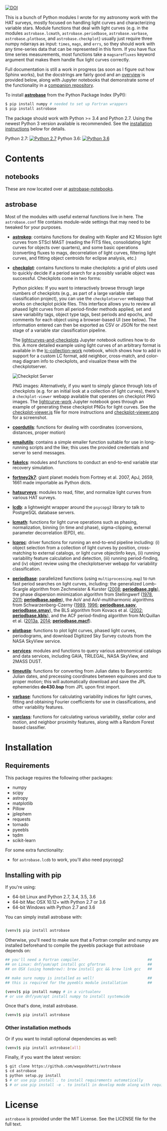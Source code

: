 [![DOI](https://zenodo.org/badge/75150575.svg)](https://zenodo.org/badge/latestdoi/75150575)

This is a bunch of Python modules I wrote for my astronomy work with the HAT
surveys, mostly focused on handling light curves and characterizing variable
stars. Module functions that deal with light curves (e.g. in the modules
`astrobase.lcmath`, `astrobase.periodbase`, `astrobase.varbase`,
`astrobase.plotbase`, and `astrobase.checkplot`) usually just require three
numpy ndarrays as input: `times`, `mags`, and `errs`, so they should work with
any time-series data that can be represented in this form. If you have flux time
series measurements, most functions take a `magsarefluxes` keyword argument that
makes them handle flux light curves correctly.

Full documentation is still a work in progress (as soon as I figure out how
Sphinx works), but the docstrings are fairly good and an [overview](#contents)
is provided below, along with Jupyter notebooks that demonstrate some of the
functionality in a [companion repository](https://github.com/waqasbhatti/astrobase-notebooks).

To install **[astrobase](https://pypi.python.org/pypi/astrobase)** from the
Python Package Index (PyPI):

```bash
$ pip install numpy # needed to set up Fortran wrappers
$ pip install astrobase
```

The package should work with Python >= 3.4 and Python 2.7. Using the newest
Python 3 version available is recommended. See the [installation
instructions](#installation) below for details.

Python 2.7: [![Python 2.7](https://ci.wbhatti.org/buildStatus/icon?job=astrobase)](https://ci.wbhatti.org/job/astrobase) Python 3.6: [![Python 3.6](https://ci.wbhatti.org/buildStatus/icon?job=astrobase-py3)](https://ci.wbhatti.org/job/astrobase-py3)

# Contents

## notebooks

These are now located over at
[astrobase-notebooks](https://github.com/waqasbhatti/astrobase-notebooks).

## astrobase

Most of the modules with useful external functions live in here. The
`astrobase.conf` file contains module-wide settings that may need to be tweaked
for your purposes.

- **[astrokep](astrobase/astrokep.py)**: contains functions for dealing with
  Kepler and K2 Mission light curves from STScI MAST (reading the FITS files,
  consolidating light curves for objects over quarters), and some basic
  operations (converting fluxes to mags, decorrelation of light curves,
  filtering light curves, and fitting object centroids for eclipse analysis,
  etc.)

- **[checkplot](astrobase/checkplot.py)**: contains functions to make
  checkplots: a grid of plots used to quickly decide if a period search for a
  possibly variable object was successful. Checkplots come in two forms:

  Python pickles: If you want to interactively browse through large numbers of
  checkplots (e.g., as part of a large variable star classification project),
  you can use the `checkplotserver` webapp that works on checkplot pickle
  files. This interface allows you to review all phased light curves from all
  period-finder methods applied, set and save variability tags, object type
  tags, best periods and epochs, and comments for each object using a
  browser-based UI (see below). The information entered can then be exported as
  CSV or JSON for the next stage of a variable star classification pipeline.

  The
  [lightcurves-and-checkplots](https://nbviewer.jupyter.org/github/waqasbhatti/astrobase-notebooks/blob/master/lightcurves-and-checkplots.ipynb)
  Jupyter notebook outlines how to do this. A more detailed example using light
  curves of an arbitrary format is available in the
  [lc-collection-work](https://nbviewer.jupyter.org/github/waqasbhatti/astrobase-notebooks/blob/master/lc-collection-work.ipynb)
  notebook, which shows how to add in support for a custom LC format, add
  neighbor, cross-match, and color-mag diagram info to checkplots, and visualize
  these with the checkplotserver.

  ![Checkplot Server](astrobase/data/checkplotserver.png?raw=true)

  PNG images: Alternatively, if you want to simply glance through lots of
  checkplots (e.g. for an initial look at a collection of light curves), there's
  a `checkplot-viewer` webapp available that operates on checkplot PNG
  images. The
  [lightcurve-work](https://nbviewer.jupyter.org/github/waqasbhatti/astrobase-notebooks/blob/master/lightcurve-work.ipynb)
  Jupyter notebook goes through an example of generating these checkplot PNGs
  for light curves. See the
  [checkplot-viewer.js](astrobase/cpserver/checkplot-viewer.js) file for more
  instructions and [checkplot-viewer.png](astrobase/data/checkplot-viewer.png)
  for a screenshot.

- **[coordutils](astrobase/coordutils.py)**: functions for dealing with
  coordinates (conversions, distances, proper motion)

- **[emailutils](astrobase/emailutils.py)**: contains a simple emailer
  function suitable for use in long-running scripts and the like; this uses the
  provided credentials and server to send messages.

- **[fakelcs](astrobase/fakelcs)**: modules and functions to conduct an
  end-to-end variable star recovery simulation.

- **[fortney2k7](astrobase/services/fortney2k7.py)**: giant planet models from Fortney
  et al. 2007, ApJ, 2659, 1661 made importable as Python dicts.

- **[hatsurveys](astrobase/hatsurveys)**: modules to read, filter, and normalize
  light curves from various HAT surveys.

- **[lcdb](astrobase/lcdb.py)**: a lightweight wrapper around the
  `psycopg2` library to talk to PostgreSQL database servers.

- **[lcmath](astrobase/lcmath.py)**: functions for light curve operations such
  as phasing, normalization, binning (in time and phase), sigma-clipping,
  external parameter decorrelation (EPD), etc.

- **[lcproc](astrobase/lcproc.py)**: driver functions for running an end-to-end
    pipeline including: (i) object selection from a collection of light curves
    by position, cross-matching to external catalogs, or light curve objectinfo
    keys, (ii) running variability feature calculation and detection, (iii)
    running period-finding, and (iv) object review using the checkplotserver
    webapp for variability classification.

- **[periodbase](astrobase/periodbase)**: parallelized functions (using
  `multiprocessing.map`) to run fast period searches on light curves, including:
  the generalized Lomb-Scargle algorithm from Zechmeister & Kurster
  ([2008](http://adsabs.harvard.edu/abs/2009A%26A...496..577Z);
  **[periodbase.zgls](astrobase/periodbase/zgls.py)**), the phase dispersion
  minimization algorithm from Stellingwerf
  ([1978](http://adsabs.harvard.edu/abs/1978ApJ...224..953S),
  [2011](http://adsabs.harvard.edu/abs/2011rrls.conf...47S);
  **[periodbase.spdm](astrobase/periodbase/spdm.py)**), the AoV and
  AoV-multiharmonic algorithms from Schwarzenberg-Czerny
  ([1989](http://adsabs.harvard.edu/abs/1989MNRAS.241..153S),
  [1996](http://adsabs.harvard.edu/abs/1996ApJ...460L.107S);
  **[periodbase.saov](astrobase/periodbase/saov.py)**,
  **[periodbase.smav](astrobase/periodbase/smav.py)**), the BLS algorithm from
  Kovacs et al. ([2002](http://adsabs.harvard.edu/abs/2002A%26A...391..369K);
  **[periodbase.kbls](astrobase/periodbase/kbls.py)**), and the ACF
  period-finding algorithm from McQuillan et
  al. ([2013a](http://adsabs.harvard.edu/abs/2013MNRAS.432.1203M),
  [2014](http://adsabs.harvard.edu/abs/2014ApJS..211...24M);
  **[periodbase.macf](astrobase/periodbase/macf.py)**).

- **[plotbase](astrobase/plotbase.py)**: functions to plot light curves, phased
  light curves, periodograms, and download Digitized Sky Survey cutouts from the
  NASA SkyView service.

- **[services](astrobase/services)**: modules and functions to query various
  astronomical catalogs and data services, including GAIA, TRILEGAL, NASA
  SkyView, and 2MASS DUST.

- **[timeutils](astrobase/timeutils.py)**: functions for converting from
  Julian dates to Baryocentric Julian dates, and precessing coordinates between
  equinoxes and due to proper motion; this will automatically download and save
  the JPL ephemerides **de430.bsp** from JPL upon first import.

- **[varbase](astrobase/varbase)**: functions for calculating variability
  indices for light curves, fitting and obtaining Fourier coefficients for use
  in classifications, and other variability features.

- **[varclass](astrobase/varclass)**: functions for calculating various
  variability, stellar color and motion, and neighbor proximity features, along
  with a Random Forest based classifier.


# Installation

## Requirements

This package requires the following other packages:

- numpy
- scipy
- astropy
- matplotlib
- Pillow
- jplephem
- requests
- tornado
- pyeebls
- tqdm
- scikit-learn

For some extra functionality:

- for `astrobase.lcdb` to work, you'll also need psycopg2

## Installing with pip

If you're using:

- 64-bit Linux and Python 2.7, 3.4, 3.5, 3.6
- 64-bit Mac OSX 10.12+ with Python 2.7 or 3.6
- 64-bit Windows with Python 2.7 and 3.6

You can simply install astrobase with:

```bash

(venv)$ pip install astrobase
```

Otherwise, you'll need to make sure that a Fortran compiler and numpy are
installed beforehand to compile the pyeebls package that astrobase depends on:

```bash
## you'll need a Fortran compiler.                              ##
## on Linux: dnf/yum/apt install gcc gfortran                   ##
## on OSX (using homebrew): brew install gcc && brew link gcc   ##

## make sure numpy is installed as well!                        ##
## this is required for the pyeebls module installation         ##

(venv)$ pip install numpy # in a virtualenv
# or use dnf/yum/apt install numpy to install systemwide
```

Once that's done, install astrobase.

```bash
(venv)$ pip install astrobase
```

### Other installation methods

Or if you want to install optional dependencies as well:

```bash
(venv)$ pip install astrobase[all]
```

Finally, if you want the latest version:

```bash
$ git clone https://github.com/waqasbhatti/astrobase
$ cd astrobase
$ python setup.py install
$ # or use pip install . to install requirements automatically
$ # or use pip install -e . to install in develop mode along with requirements
```

# License

`astrobase` is provided under the MIT License. See the LICENSE file for the full
text.
